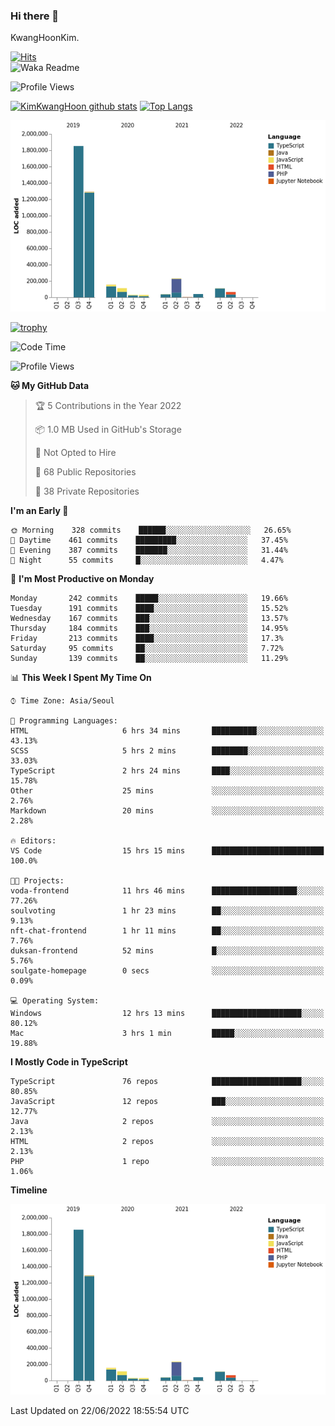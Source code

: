 ### Hi there 👋

KwangHoonKim.

[![Hits](https://hits.seeyoufarm.com/api/count/incr/badge.svg?url=https%3A%2F%2Fgithub.com%2Frhkdgns95)](https://hits.seeyoufarm.com)  
![Waka Readme](https://github.com/rhkdgns95/rhkdgns95/workflows/Waka%20Readme/badge.svg)

![Profile Views](http://img.shields.io/badge/Profile%20Views-0-blue)

[![KimKwangHoon github stats](https://github-readme-stats.vercel.app/api?username=rhkdgns95&show_icons=true)](https://github.com/rhkdgns95/github-readme-stats)   [![Top Langs](https://github-readme-stats.vercel.app/api/top-langs/?username=rhkdgns95&layout=compact)](https://github.com/rhkdgns95/github-readme-stats)   


![Chart not found](https://raw.githubusercontent.com/rhkdgns95/rhkdgns95/master/charts/bar_graph.png) 

[![trophy](https://github-profile-trophy.vercel.app/?username=rhkdgns95)](https://github.com/rhkdgns95/github-profile-trophy)

<!--START_SECTION:waka-->
![Code Time](http://img.shields.io/badge/Code%20Time-0%20secs-blue)

![Profile Views](http://img.shields.io/badge/Profile%20Views-0-blue)

**🐱 My GitHub Data** 

> 🏆 5 Contributions in the Year 2022
 > 
> 📦 1.0 MB Used in GitHub's Storage 
 > 
> 🚫 Not Opted to Hire
 > 
> 📜 68 Public Repositories 
 > 
> 🔑 38 Private Repositories  
 > 
**I'm an Early 🐤** 

```text
🌞 Morning    328 commits    ██████░░░░░░░░░░░░░░░░░░░   26.65% 
🌆 Daytime    461 commits    █████████░░░░░░░░░░░░░░░░   37.45% 
🌃 Evening    387 commits    ███████░░░░░░░░░░░░░░░░░░   31.44% 
🌙 Night      55 commits     █░░░░░░░░░░░░░░░░░░░░░░░░   4.47%

```
📅 **I'm Most Productive on Monday** 

```text
Monday       242 commits    █████░░░░░░░░░░░░░░░░░░░░   19.66% 
Tuesday      191 commits    ████░░░░░░░░░░░░░░░░░░░░░   15.52% 
Wednesday    167 commits    ███░░░░░░░░░░░░░░░░░░░░░░   13.57% 
Thursday     184 commits    ███░░░░░░░░░░░░░░░░░░░░░░   14.95% 
Friday       213 commits    ████░░░░░░░░░░░░░░░░░░░░░   17.3% 
Saturday     95 commits     ██░░░░░░░░░░░░░░░░░░░░░░░   7.72% 
Sunday       139 commits    ██░░░░░░░░░░░░░░░░░░░░░░░   11.29%

```


📊 **This Week I Spent My Time On** 

```text
⌚︎ Time Zone: Asia/Seoul

💬 Programming Languages: 
HTML                     6 hrs 34 mins       ██████████░░░░░░░░░░░░░░░   43.13% 
SCSS                     5 hrs 2 mins        ████████░░░░░░░░░░░░░░░░░   33.03% 
TypeScript               2 hrs 24 mins       ████░░░░░░░░░░░░░░░░░░░░░   15.78% 
Other                    25 mins             ░░░░░░░░░░░░░░░░░░░░░░░░░   2.76% 
Markdown                 20 mins             ░░░░░░░░░░░░░░░░░░░░░░░░░   2.28%

🔥 Editors: 
VS Code                  15 hrs 15 mins      █████████████████████████   100.0%

🐱‍💻 Projects: 
voda-frontend            11 hrs 46 mins      ███████████████████░░░░░░   77.26% 
soulvoting               1 hr 23 mins        ██░░░░░░░░░░░░░░░░░░░░░░░   9.13% 
nft-chat-frontend        1 hr 11 mins        ██░░░░░░░░░░░░░░░░░░░░░░░   7.76% 
duksan-frontend          52 mins             █░░░░░░░░░░░░░░░░░░░░░░░░   5.76% 
soulgate-homepage        0 secs              ░░░░░░░░░░░░░░░░░░░░░░░░░   0.09%

💻 Operating System: 
Windows                  12 hrs 13 mins      ████████████████████░░░░░   80.12% 
Mac                      3 hrs 1 min         █████░░░░░░░░░░░░░░░░░░░░   19.88%

```

**I Mostly Code in TypeScript** 

```text
TypeScript               76 repos            ████████████████████░░░░░   80.85% 
JavaScript               12 repos            ███░░░░░░░░░░░░░░░░░░░░░░   12.77% 
Java                     2 repos             ░░░░░░░░░░░░░░░░░░░░░░░░░   2.13% 
HTML                     2 repos             ░░░░░░░░░░░░░░░░░░░░░░░░░   2.13% 
PHP                      1 repo              ░░░░░░░░░░░░░░░░░░░░░░░░░   1.06%

```


**Timeline**

![Chart not found](https://raw.githubusercontent.com/rhkdgns95/rhkdgns95/master/charts/bar_graph.png) 


 Last Updated on 22/06/2022 18:55:54 UTC
<!--END_SECTION:waka-->

